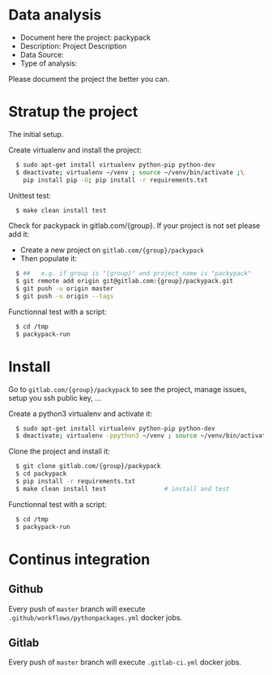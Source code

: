 # Data analysis
- Document here the project: packypack
- Description: Project Description
- Data Source:
- Type of analysis:

Please document the project the better you can.

# Stratup the project

The initial setup.

Create virtualenv and install the project:
```bash
  $ sudo apt-get install virtualenv python-pip python-dev
  $ deactivate; virtualenv ~/venv ; source ~/venv/bin/activate ;\
    pip install pip -U; pip install -r requirements.txt
```

Unittest test:
```bash
  $ make clean install test
```

Check for packypack in gitlab.com/{group}.
If your project is not set please add it:

- Create a new project on `gitlab.com/{group}/packypack`
- Then populate it:

```bash
  $ ##   e.g. if group is "{group}" and project_name is "packypack"
  $ git remote add origin git@gitlab.com:{group}/packypack.git
  $ git push -u origin master
  $ git push -u origin --tags
```

Functionnal test with a script:
```bash
  $ cd /tmp
  $ packypack-run
```
# Install
Go to `gitlab.com/{group}/packypack` to see the project, manage issues,
setup you ssh public key, ...

Create a python3 virtualenv and activate it:
```bash
  $ sudo apt-get install virtualenv python-pip python-dev
  $ deactivate; virtualenv -ppython3 ~/venv ; source ~/venv/bin/activate
```

Clone the project and install it:
```bash
  $ git clone gitlab.com/{group}/packypack
  $ cd packypack
  $ pip install -r requirements.txt
  $ make clean install test                # install and test
```
Functionnal test with a script:
```bash
  $ cd /tmp
  $ packypack-run
``` 

# Continus integration
## Github 
Every push of `master` branch will execute `.github/workflows/pythonpackages.yml` docker jobs.
## Gitlab
Every push of `master` branch will execute `.gitlab-ci.yml` docker jobs.
